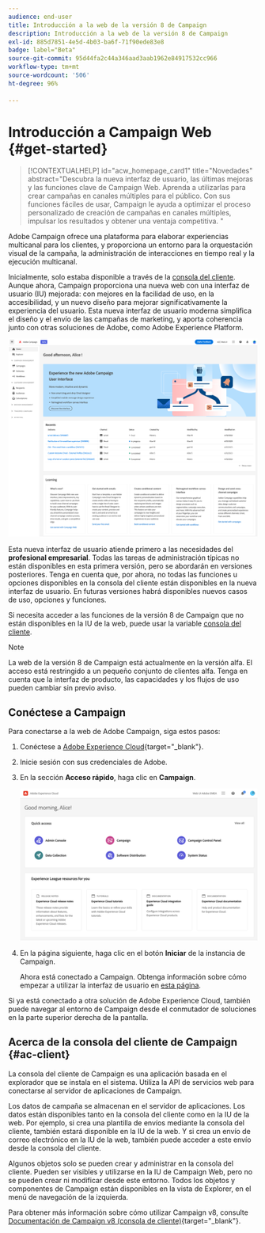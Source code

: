 ```yaml
---
audience: end-user
title: Introducción a la web de la versión 8 de Campaign
description: Introducción a la web de la versión 8 de Campaign
exl-id: 885d7851-4e5d-4b03-ba6f-71f90ede83e8
badge: label="Beta"
source-git-commit: 95d44fa2c44a346aad3aab1962e84917532cc966
workflow-type: tm+mt
source-wordcount: '506'
ht-degree: 96%

---
```


# Introducción a Campaign Web {#get-started}

>[!CONTEXTUALHELP]
>id="acw_homepage_card1"
>title="Novedades"
>abstract="Descubra la nueva interfaz de usuario, las últimas mejoras y las funciones clave de Campaign Web. Aprenda a utilizarlas para crear campañas en canales múltiples para el público. Con sus funciones fáciles de usar, Campaign le ayuda a optimizar el proceso personalizado de creación de campañas en canales múltiples, impulsar los resultados y obtener una ventaja competitiva. "


Adobe Campaign ofrece una plataforma para elaborar experiencias multicanal para los clientes, y proporciona un entorno para la orquestación visual de la campaña, la administración de interacciones en tiempo real y la ejecución multicanal.

Inicialmente, solo estaba disponible a través de la [consola del cliente](#ac-client). Aunque ahora, Campaign proporciona una nueva web con una interfaz de usuario (IU) mejorada: con mejores en la facilidad de uso, en la accesibilidad, y un nuevo diseño para mejorar significativamente la experiencia del usuario. Esta nueva interfaz de usuario moderna simplifica el diseño y el envío de las campañas de marketing, y aporta coherencia junto con otras soluciones de Adobe, como Adobe Experience Platform.

![](assets/home.png)

Esta nueva interfaz de usuario atiende primero a las necesidades del **profesional empresarial**. Todas las tareas de administración típicas no están disponibles en esta primera versión, pero se abordarán en versiones posteriores. Tenga en cuenta que, por ahora, no todas las funciones u opciones disponibles en la consola del cliente están disponibles en la nueva interfaz de usuario. En futuras versiones habrá disponibles nuevos casos de uso, opciones y funciones.

Si necesita acceder a las funciones de la versión 8 de Campaign que no están disponibles en la IU de la web, puede usar la variable [consola del cliente](#ac-client).


>[!NOTE]
>
>La web de la versión 8 de Campaign está actualmente en la versión alfa. El acceso está restringido a un pequeño conjunto de clientes alfa. Tenga en cuenta que la interfaz de producto, las capacidades y los flujos de uso pueden cambiar sin previo aviso.

## Conéctese a Campaign

Para conectarse a la web de Adobe Campaign, siga estos pasos:

1. Conéctese a [Adobe Experience Cloud](https://experience.adobe.com){target="_blank"}.
1. Inicie sesión con sus credenciales de Adobe.
1. En la sección **Acceso rápido**, haga clic en **Campaign**.

   ![](assets/connect.png)

1. En la página siguiente, haga clic en el botón **Iniciar** de la instancia de Campaign.

   Ahora está conectado a Campaign. Obtenga información sobre cómo empezar a utilizar la interfaz de usuario en [esta página](user-interface.md).

Si ya está conectado a otra solución de Adobe Experience Cloud, también puede navegar al entorno de Campaign desde el conmutador de soluciones en la parte superior derecha de la pantalla.

## Acerca de la consola del cliente de Campaign {#ac-client}

La consola del cliente de Campaign es una aplicación basada en el explorador que se instala en el sistema. Utiliza la API de servicios web para conectarse al servidor de aplicaciones de Campaign.

Los datos de campaña se almacenan en el servidor de aplicaciones. Los datos están disponibles tanto en la consola del cliente como en la IU de la web. Por ejemplo, si crea una plantilla de envíos mediante la consola del cliente, también estará disponible en la IU de la web. Y si crea un envío de correo electrónico en la IU de la web, también puede acceder a este envío desde la consola del cliente.

Algunos objetos solo se pueden crear y administrar en la consola del cliente. Pueden ser visibles y utilizarse en la IU de Campaign Web, pero no se pueden crear ni modificar desde este entorno. Todos los objetos y componentes de Campaign están disponibles en la vista de Explorer, en el menú de navegación de la izquierda.

Para obtener más información sobre cómo utilizar Campaign v8, consulte [Documentación de Campaign v8 (consola de cliente)](https://experienceleague.adobe.com/docs/campaign/campaign-v8/campaign-home.html?lang=es){target="_blank"}.
